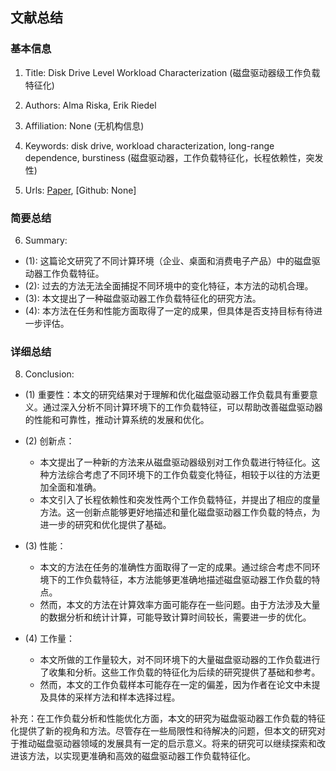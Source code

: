 ## 文献总结




### 基本信息
1. Title: Disk Drive Level Workload Characterization (磁盘驱动器级工作负载特征化)
2. Authors: Alma Riska, Erik Riedel
3. Affiliation: None (无机构信息)

4. Keywords: disk drive, workload characterization, long-range dependence, burstiness (磁盘驱动器，工作负载特征化，长程依赖性，突发性)

5. Urls: [Paper](https://www.usenix.org/legacy/events/ata06/tech/risca/risca.pdf), [Github: None]

### 简要总结
6. Summary: 
- (1): 这篇论文研究了不同计算环境（企业、桌面和消费电子产品）中的磁盘驱动器工作负载特征。
- (2): 过去的方法无法全面捕捉不同环境中的变化特征，本方法的动机合理。
- (3): 本文提出了一种磁盘驱动器工作负载特征化的研究方法。
- (4): 本方法在任务和性能方面取得了一定的成果，但具体是否支持目标有待进一步评估。





### 详细总结

8. Conclusion:

- (1) 重要性：本文的研究结果对于理解和优化磁盘驱动器工作负载具有重要意义。通过深入分析不同计算环境下的工作负载特征，可以帮助改善磁盘驱动器的性能和可靠性，推动计算系统的发展和优化。

- (2) 创新点：
  - 本文提出了一种新的方法来从磁盘驱动器级别对工作负载进行特征化。这种方法综合考虑了不同环境下的工作负载变化特征，相较于以往的方法更加全面和准确。
  - 本文引入了长程依赖性和突发性两个工作负载特征，并提出了相应的度量方法。这一创新点能够更好地描述和量化磁盘驱动器工作负载的特点，为进一步的研究和优化提供了基础。

- (3) 性能：
  - 本文的方法在任务的准确性方面取得了一定的成果。通过综合考虑不同环境下的工作负载特征，本方法能够更准确地描述磁盘驱动器工作负载的特点。
  - 然而，本文的方法在计算效率方面可能存在一些问题。由于方法涉及大量的数据分析和统计计算，可能导致计算时间较长，需要进一步的优化。

- (4) 工作量：
  - 本文所做的工作量较大，对不同环境下的大量磁盘驱动器的工作负载进行了收集和分析。这些工作负载的特征化为后续的研究提供了基础和参考。
  - 然而，本文的工作负载样本可能存在一定的偏差，因为作者在论文中未提及具体的采样方法和样本选择过程。

补充：在工作负载分析和性能优化方面，本文的研究为磁盘驱动器工作负载的特征化提供了新的视角和方法。尽管存在一些局限性和待解决的问题，但本文的研究对于推动磁盘驱动器领域的发展具有一定的启示意义。将来的研究可以继续探索和改进该方法，以实现更准确和高效的磁盘驱动器工作负载特征化。




